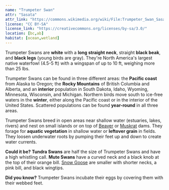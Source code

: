 ```yaml
---
name: "Trumpeter Swan"
attr: "Sasata"
attr_link: "https://commons.wikimedia.org/wiki/File:Trumpeter_Swan_Sasata.jpg"
license: "CC BY-SA"
license_link: "https://creativecommons.org/licenses/by-sa/3.0/"
location: [bc,ab]
habitat: [ocean,wetland]
---
```

Trumpeter Swans are **white** with a **long straight neck**, straight **black beak**, and **black legs** (young birds are gray). They're North America's largest native waterfowl (4.5-5 ft) with a wingspan of up to 10 ft, weighing more than 25 lbs.

Trumpeter Swans can be found in three different areas: the **Pacific coast** from Alaska to Oregon; the **Rocky Mountains** of British Columbia and Alberta, and an **interior** population in South Dakota, Idaho, Wyoming, Minnesota, Wisconsin, and Michigan. Northern birds move south to ice-free waters in the **winter**, either along the Pacific coast or in the interior of the United States. Scattered populations can be found **year-round** in all three areas.

Trumpeter Swans breed in open areas near shallow water (estuaries, lakes, rivers) and nest on small islands or on top of [Beaver](/animals/beaver/) or [Muskrat](/animals/muskrat/) dams. They forage for **aquatic vegetation** in shallow water or **leftover grain** in fields. They loosen underwater roots by pumping their feet up and down to create water currents.

**Could it be?** **Tundra Swans** are half the size of Trumpeter Swans and have a high whistling call. **Mute Swans** have a curved neck and a black knob at the top of their orange bill. [Snow Goose](/birds/snogoose/) are smaller with shorter necks, a pink bill, and black wingtips.

**Did you know?** Trumpeter Swans incubate their eggs by covering them with their webbed feet.
